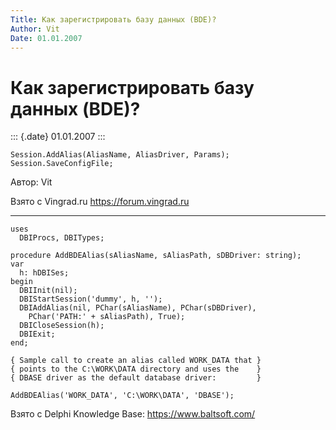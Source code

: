 ```yaml
---
Title: Как зарегистрировать базу данных (BDE)?
Author: Vit
Date: 01.01.2007
---
```



Как зарегистрировать базу данных (BDE)?
=======================================

::: {.date}
01.01.2007
:::

    Session.AddAlias(AliasName, AliasDriver, Params);
    Session.SaveConfigFile;

Автор: Vit

Взято с Vingrad.ru <https://forum.vingrad.ru>

------------------------------------------------------------------------

    uses
      DBIProcs, DBITypes;
     
    procedure AddBDEAlias(sAliasName, sAliasPath, sDBDriver: string);
    var
      h: hDBISes;
    begin
      DBIInit(nil);
      DBIStartSession('dummy', h, '');
      DBIAddAlias(nil, PChar(sAliasName), PChar(sDBDriver),
        PChar('PATH:' + sAliasPath), True);
      DBICloseSession(h);
      DBIExit;
    end;

    { Sample call to create an alias called WORK_DATA that }
    { points to the C:\WORK\DATA directory and uses the    }
    { DBASE driver as the default database driver:         }
     
    AddBDEAlias('WORK_DATA', 'C:\WORK\DATA', 'DBASE');

Взято с Delphi Knowledge Base: <https://www.baltsoft.com/>
